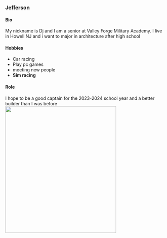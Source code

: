 ### Jefferson
#### Bio
My nickname is Dj and I am a senior at Valley Forge Military Academy. I live in Howell NJ and i want to major in architecture after high school 

#### Hobbies
* Car racing
* Play pc games
* meeting new people
* **Sim racing**
#### Role
 I hope to be a good captain for the 2023-2024 school year and a better builder than I was before
<img src="media/jeffbio1.jpeg" width="350" height="400">
